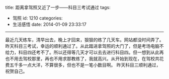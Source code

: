 title: 距离拿驾照又近了一步——科目三考试通过
tags:
  - 驾照
id: 1210
categories:
  - 生活感悟
date: 2014-01-09 23:33:17
---

最近几天练车，清早出去，晚上才回来，狠狠的练了几天车。网站都没时间弄了。
昨天科目三考试，幸运的顺利通过了。从此踏进拿驾照的大门了，但是考场电脑不给力，科目四还考不了。所以还得等几天才可以去去进行科目四。但一想到从此再也不用去驾校那里，再也不用求那教练了，我就高兴。从开始到现在，在驾校共花费五千多一点大洋，不算很多，但也不是一笔小数目啊。
昨天科目三顺利通过，祝贺自己。